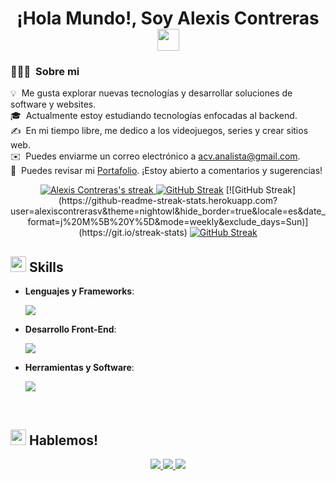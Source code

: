 <h1 align="center"><b>¡Hola Mundo!, <span>Soy Alexis Contreras</span></b><img src="https://media.giphy.com/media/hvRJCLFzcasrR4ia7z/giphy.gif" width="35"></h1>

### 👨🏻‍💻 &nbsp;Sobre mi

💡 &nbsp;Me gusta explorar nuevas tecnologías y desarrollar soluciones de software y websites.\
🎓 &nbsp;Actualmente estoy estudiando tecnologías enfocadas al backend.\
✍️ &nbsp;En mi tiempo libre, me dedico a los videojuegos, series y crear sitios web.\
✉️ &nbsp;Puedes enviarme un correo electrónico a acv.analista@gmail.com.\
📄 &nbsp;Puedes revisar mi [Portafolio](https://www.aledev.cl). ¡Estoy abierto a comentarios y sugerencias!
<br>


<p align="center">
    <a href="https://github.com/alexiscontrerasv">
        <img title="🔥 Get streak stats for your profile at git.io/streak-stats" alt="Alexis Contreras's streak" src="https://github-readme-streak-stats.herokuapp.com/?user=alexiscontrerasv&theme=black-ice&hide_border=true&stroke=0000&background=060A0CD0"/>
    </a>
    <a href="https://git.io/streak-stats"><img src="https://github-readme-streak-stats.herokuapp.com?user=alexiscontrerasv&theme=monokai&hide_border=true&locale=es&date_format=j%20M%5B%20Y%5D&exclude_days=Sun%2CSat" alt="GitHub Streak" /></a>
    [![GitHub Streak](https://github-readme-streak-stats.herokuapp.com?user=alexiscontrerasv&theme=nightowl&hide_border=true&locale=es&date_format=j%20M%5B%20Y%5D&mode=weekly&exclude_days=Sun)](https://git.io/streak-stats)
    <a href="https://git.io/streak-stats"><img src="https://github-readme-streak-stats.herokuapp.com?user=alexiscontrerasv&theme=nightowl&hide_border=true&locale=es&date_format=j%20M%5B%20Y%5D&mode=weekly&exclude_days=Sun" alt="GitHub Streak" /></a>
</p>


## <img src="https://media2.giphy.com/media/QssGEmpkyEOhBCb7e1/giphy.gif?cid=ecf05e47a0n3gi1bfqntqmob8g9aid1oyj2wr3ds3mg700bl&rid=giphy.gif" width="25"><b> Skills</b>

<p align="center">

- **Lenguajes y Frameworks**:

     <img src="https://skillicons.dev/icons?i=php,js,nodejs,py,laravel,symfony" />
- **Desarrollo Front-End**:

   <img src="https://skillicons.dev/icons?i=html,css,js" />

- **Herramientas y Software**:

    <img src="https://skillicons.dev/icons?i=git,github,vscode,atom,discord" />

<br>
</p>

## <img src="https://media.giphy.com/media/iY8CRBdQXODJSCERIr/giphy.gif" width="25"><b> Hablemos!</b>
<p align="center">
    <a href="">
    <img src="https://skillicons.dev/icons?i=discord" />    
    </a>
    <a href="mailto:acv.analista@gmail.com">
    <img src="https://skillicons.dev/icons?i=gmail" />
    </a>
    <a href="https://www.linkedin.com/in/alexis-contrerasvic/">
    <img src="https://skillicons.dev/icons?i=linkedin" />
    </a>
</p>
